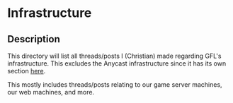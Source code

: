 # Infrastructure
## Description
This directory will list all threads/posts I (Christian) made regarding GFL's infrastructure. This excludes the Anycast infrastructure since it has its own section [here](https://github.com/gamemann/Notes-and-Guides/tree/master/GFL/Anycast_Network).

This mostly includes threads/posts relating to our game server machines, our web machines, and more.